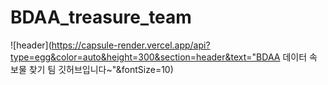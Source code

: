 # BDAA_treasure_team
![header](https://capsule-render.vercel.app/api?type=egg&color=auto&height=300&section=header&text="BDAA 데이터 속 보물 찾기 팀 깃허브입니다~"&fontSize=10)

